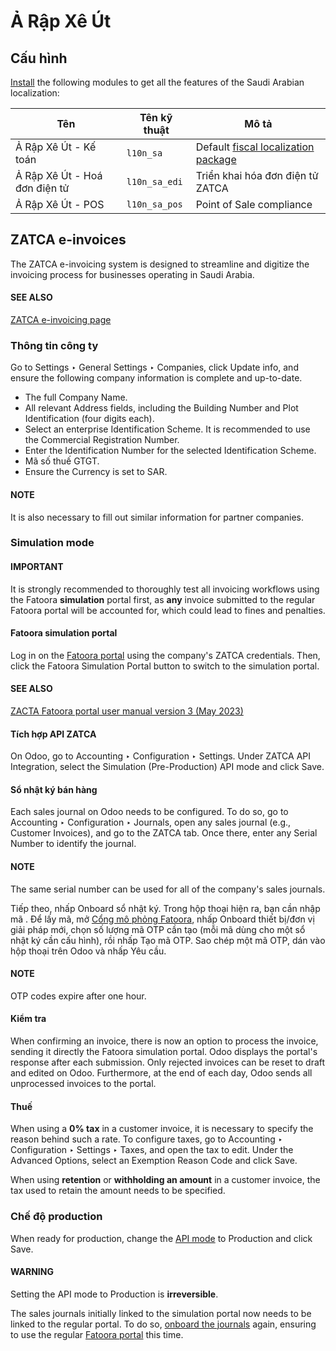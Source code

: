 # Ả Rập Xê Út

## Cấu hình

[Install](../../general/apps_modules.md#general-install) the following modules to get all the features of the Saudi Arabian
localization:

| Tên                           | Tên kỹ thuật   | Mô tả                                                                                           |
|-------------------------------|----------------|-------------------------------------------------------------------------------------------------|
| Ả Rập Xê Út - Kế toán         | `l10n_sa`      | Default [fiscal localization package](../fiscal_localizations.md#fiscal-localizations-packages) |
| Ả Rập Xê Út - Hoá đơn điện tử | `l10n_sa_edi`  | Triển khai hóa đơn điện tử ZATCA                                                                |
| Ả Rập Xê Út - POS             | `l10n_sa_pos`  | Point of Sale compliance                                                                        |

## ZATCA e-invoices

The ZATCA e-invoicing system is designed to streamline and digitize the invoicing process for
businesses operating in Saudi Arabia.

#### SEE ALSO
[ZATCA e-invoicing page](https://zatca.gov.sa/en/E-Invoicing/Pages/default.aspx)

### Thông tin công ty

Go to Settings ‣ General Settings ‣ Companies, click Update info,
and ensure the following company information is complete and up-to-date.

- The full Company Name.
- All relevant Address fields, including the Building Number and
  Plot Identification (four digits each).
- Select an enterprise Identification Scheme. It is recommended to use the
  Commercial Registration Number.
- Enter the Identification Number for the selected Identification Scheme.
- Mã số thuế GTGT.
- Ensure the Currency is set to SAR.

#### NOTE
It is also necessary to fill out similar information for partner companies.

### Simulation mode

#### IMPORTANT
It is strongly recommended to thoroughly test all invoicing workflows using the Fatoora
**simulation** portal first, as **any** invoice submitted to the regular Fatoora portal will be
accounted for, which could lead to fines and penalties.

#### Fatoora simulation portal

Log in on the [Fatoora portal](https://fatoora.zatca.gov.sa/) using the company's ZATCA
credentials. Then, click the Fatoora Simulation Portal button to switch to the
simulation portal.

#### SEE ALSO
[ZACTA Fatoora portal user manual version 3 (May 2023)](https://zatca.gov.sa/en/E-Invoicing/Introduction/Guidelines/Documents/Fatoora_Portal_User_Manual_English.pdf)

<a id="saudi-arabia-api-mode"></a>

#### Tích hợp API ZATCA

On Odoo, go to Accounting ‣ Configuration ‣ Settings. Under ZATCA
API Integration, select the Simulation (Pre-Production) API mode and click
Save.

<a id="saudi-arabia-journals"></a>

#### Sổ nhật ký bán hàng

Each sales journal on Odoo needs to be configured. To do so, go to Accounting ‣
Configuration ‣ Journals, open any sales journal (e.g., Customer Invoices), and go to the
ZATCA tab. Once there, enter any Serial Number to identify the journal.

#### NOTE
The same serial number can be used for all of the company's sales journals.

Tiếp theo, nhấp Onboard sổ nhật ký. Trong hộp thoại hiện ra, bạn cần nhập mã . Để lấy mã, mở [Cổng mô phỏng Fatoora](https://fatoora.zatca.gov.sa/), nhấp Onboard thiết bị/đơn vị giải pháp mới, chọn số lượng mã OTP cần tạo (mỗi mã dùng cho một sổ nhật ký cần cấu hình), rồi nhấp Tạo mã OTP. Sao chép một mã OTP, dán vào hộp thoại trên Odoo và nhấp Yêu cầu.

#### NOTE
OTP codes expire after one hour.

#### Kiểm tra

When confirming an invoice, there is now an option to process the invoice, sending it directly the
Fatoora simulation portal. Odoo displays the portal's response after each submission. Only rejected
invoices can be reset to draft and edited on Odoo. Furthermore, at the end of each day, Odoo sends
all unprocessed invoices to the portal.

#### Thuế

When using a **0% tax** in a customer invoice, it is necessary to specify the reason behind such a
rate. To configure taxes, go to Accounting ‣ Configuration ‣ Settings ‣
Taxes, and open the tax to edit. Under the Advanced Options, select an
Exemption Reason Code and click Save.

When using **retention** or **withholding an amount** in a customer invoice, the tax used to retain
the amount needs to be specified.

### Chế độ production

When ready for production, change the [API mode](#saudi-arabia-api-mode) to
Production and click Save.

#### WARNING
Setting the API mode to Production is **irreversible**.

The sales journals initially linked to the simulation portal now needs to be linked to the regular
portal. To do so, [onboard the journals](#saudi-arabia-journals) again, ensuring to use the
regular [Fatoora portal](https://fatoora.zatca.gov.sa/) this time.
